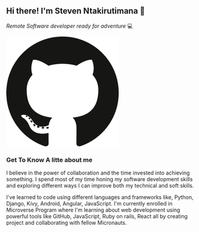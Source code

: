 <!--
**sntakirutimana72/sntakirutimana72** is a ✨ _special_ ✨ repository because its `README.md` (this file) appears on your GitHub profile.

Here are some ideas to get you started:

- 🔭 I’m currently working on ...
- 🌱 I’m currently learning ...
- 👯 I’m looking to collaborate on ...
- 🤔 I’m looking for help with ...
- 💬 Ask me about ...
- 📫 How to reach me: ...
- 😄 Pronouns: ...
- ⚡ Fun fact: ...
-->

## Hi there! I'm Steven Ntakirutimana 🤗

_Remote Software developer ready for adventure_ 💻

[![GiHub Visit](./git.png)]()


### Get To Know A litte about me

I believe in the power of collaboration and the time invested into achieving something. 
I spend most of my time honing my software development skills and exploring different ways 
I can improve both my technical and soft skills.

I've learned to code using different languages and frameworks like, Python, Django, Kivy, Android, 
Angular, JavaScript. I'm currently enrolled in Microverse Program where I'm learning about web development 
using powerful tools like GitHub, JavaScript, Ruby on rails, React all by creating project and 
collaborating with fellow Micronauts.
